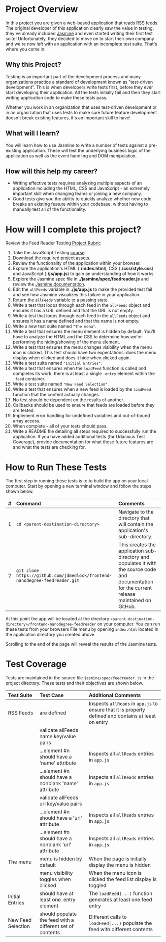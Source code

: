 # Project Overview

In this project you are given a web-based application that reads RSS feeds. The original developer of this application clearly saw the value in testing, they've already included [Jasmine](http://jasmine.github.io/) and even started writing their first test suite! Unfortunately, they decided to move on to start their own company and we're now left with an application with an incomplete test suite. That's where you come in.


## Why this Project?

Testing is an important part of the development process and many organizations practice a standard of development known as "test-driven development". This is when developers write tests first, before they ever start developing their application. All the tests initially fail and then they start writing application code to make these tests pass.

Whether you work in an organization that uses test-driven development or in an organization that uses tests to make sure future feature development doesn't break existing features, it's an important skill to have!


## What will I learn?

You will learn how to use Jasmine to write a number of tests against a pre-existing application. These will test the underlying business logic of the application as well as the event handling and DOM manipulation.


## How will this help my career?

* Writing effective tests requires analyzing multiple aspects of an application including the HTML, CSS and JavaScript - an extremely important skill when changing teams or joining a new company.
* Good tests give you the ability to quickly analyze whether new code breaks an existing feature within your codebase, without having to manually test all of the functionality.


# How will I complete this project?

Review the Feed Reader Testing [Project Rubric](https://review.udacity.com/#!/projects/3442558598/rubric)

1. Take the JavaScript Testing [course](https://www.udacity.com/course/ud549)
2. Download the [required project assets](http://github.com/udacity/frontend-nanodegree-feedreader).
3. Review the functionality of the application within your browser.
4. Explore the application's HTML (**./index.html**), CSS (**./css/style.css**) and JavaScript (**./js/app.js**) to gain an understanding of how it works.
5. Explore the Jasmine spec file in **./jasmine/spec/feedreader.js** and review the [Jasmine documentation](http://jasmine.github.io).
6. Edit the `allFeeds` variable in **./js/app.js** to make the provided test fail and see how Jasmine visualizes this failure in your application.
7. Return the `allFeeds` variable to a passing state.
8. Write a test that loops through each feed in the `allFeeds` object and ensures it has a URL defined and that the URL is not empty.
9. Write a test that loops through each feed in the `allFeeds` object and ensures it has a name defined and that the name is not empty.
10. Write a new test suite named `"The menu"`.
11. Write a test that ensures the menu element is hidden by default. You'll have to analyze the HTML and the CSS to determine how we're performing the hiding/showing of the menu element.
12. Write a test that ensures the menu changes visibility when the menu icon is clicked. This test should have two expectations: does the menu display when clicked and does it hide when clicked again.
13. Write a test suite named `"Initial Entries"`.
14. Write a test that ensures when the `loadFeed` function is called and completes its work, there is at least a single `.entry` element within the `.feed` container.
15. Write a test suite named `"New Feed Selection"`.
16. Write a test that ensures when a new feed is loaded by the `loadFeed` function that the content actually changes.
17. No test should be dependent on the results of another.
18. Callbacks should be used to ensure that feeds are loaded before they are tested.
19. Implement error handling for undefined variables and out-of-bound array access.
20. When complete - all of your tests should pass. 
21. Write a README file detailing all steps required to successfully run the application. If you have added additional tests (for Udacious Test Coverage),  provide documentation for what these future features are and what the tests are checking for.

# How to Run These Tests

The first step in running these tests is to to build the app on your local
computer. Start by opening a new terminal window and follow the steps shown
below.

| # | Command | Comments |
|:-:|:--------|:---------|
| 1 | `cd <parent-destination-directory>` | Navigate to the directory that will contain the application's sub-directory. |
| 2 | `git clone https://github.com/jdmedlock/frontend-nanodegree-feedreader.git` | This creates the application sub-directory and populates it with the source code and documentation for the current release maintained on GitHub. |

At this point the app will be located at the directory
`<parent-destination-directory>/frontend-nanodegree-feedreader` on your
computer. You can run these tests from your browsers File menu by opening
`index.html` located in the application directory you created above.

Scrolling to the end of the page will reveal the results of the Jasmine tests.

# Test Coverage

Tests are maintained in the source file `jasmine/spec/feedreader.js` in the
project directory. These tests and their objectives are shown below.

| Test Suite | Test Case | Additional Comments |
|:-----------|:----------|:--------------------|
| RSS Feeds | are defined | Inspects `allReads` in `app.js` to ensure that it is properly defined and contains at least on entry |
| | validate allFeeds name key/value pairs | |
| | ...element #n should have a 'name' attribute | Inspects all `allReads` entries in `app.js` |
| | ...element #n should have a nonblank 'name' attribute  | Inspects all `allReads` entries in `app.js` |
| | validate allFeeds url key/value pairs | |
| | ...element #n should have a 'url' attribute | Inspects all `allReads` entries in `app.js` |
| | ...element #n should have a nonblank 'url' attribute  | Inspects all `allReads` entries in `app.js` |
| The menu | menu is hidden by default | When the page is initially display the menu is hidden |
| | menu visibility toggles when clicked | When the menu icon is clicked the feed list display is toggled |
| Initial Entries | should have at least one .entry element | The `loadFeed(...)` function generates at least one feed entry |
| New Feed Selection | should populate the feed with a different set of contents | Different calls to `loadFeed(...)` populate the feed with different contents |
